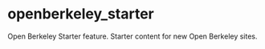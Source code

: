 openberkeley_starter
====================

Open Berkeley Starter feature. Starter content for new Open Berkeley sites.